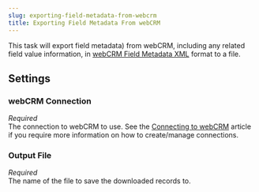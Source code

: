 ```yaml
---
slug: exporting-field-metadata-from-webcrm
title: Exporting Field Metadata From webCRM
---
```

This task will export field metadata) from webCRM, including any related field value information, in [webCRM Field Metadata XML](webcrm-field-metadata-xml) format to a file.

## Settings
### webCRM Connection
_Required_  
The connection to webCRM to use. See the [Connecting to webCRM](connecting-to-webcrm) article if you require more information on how to create/manage connections.

### Output File
_Required_  
The name of the file to save the downloaded records to.